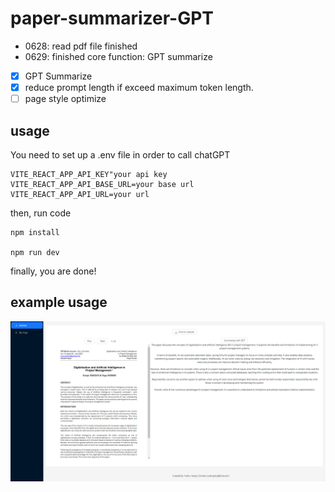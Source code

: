 ﻿# paper-summarizer-GPT

- 0628: read pdf file finished
- 0629: finished core function: GPT summarize
- [x] GPT Summarize
- [x] reduce prompt length if exceed maximum token length.
- [ ] page style optimize

## usage
You need to set up a .env file in order to call chatGPT

```
VITE_REACT_APP_API_KEY"your api key
VITE_REACT_APP_API_BASE_URL=your base url
VITE_REACT_APP_API_URL=your url

```
then, run code
``` shell
npm install

npm run dev
```

finally, you are done!

## example usage
![image](https://github.com/Ayasono/paper-summarizer-GPT/blob/main/public/example.png)
